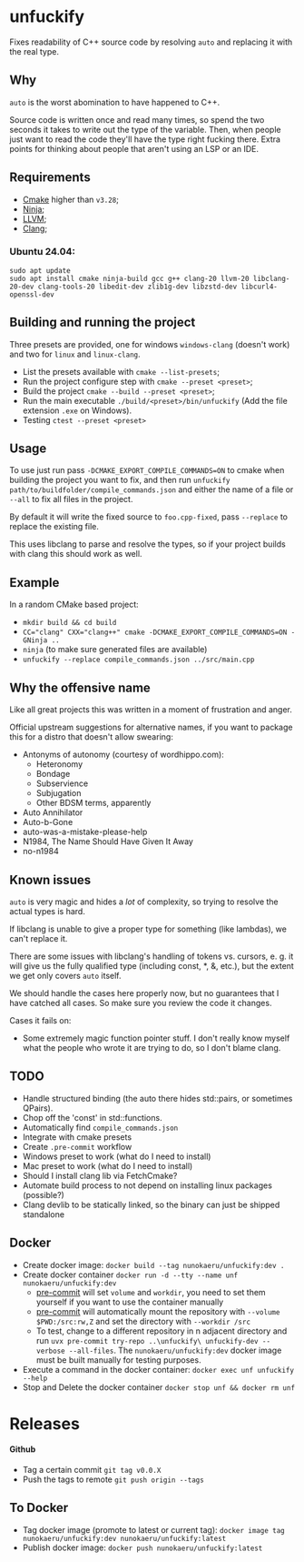 # unfuckify

Fixes readability of C++ source code by resolving `auto` and replacing it with
the real type.

## Why

`auto` is the worst abomination to have happened to C++.

Source code is written once and read many times, so spend the two seconds it
takes to write out the type of the variable. Then, when people just want to read
the code they'll have the type right fucking there. Extra points for thinking about people
that aren't using an LSP or an IDE.

## Requirements

- [Cmake](https://cmake.org/download/) higher than `v3.28`;
- [Ninja](https://ninja-build.org/);
- [LLVM](https://llvm.org/);
- [Clang](https://clang.llvm.org/);

### Ubuntu 24.04:

```
sudo apt update
sudo apt install cmake ninja-build gcc g++ clang-20 llvm-20 libclang-20-dev clang-tools-20 libedit-dev zlib1g-dev libzstd-dev libcurl4-openssl-dev
```

## Building and running the project

Three presets are provided, one for windows `windows-clang` (doesn't work) and two for `linux` and `linux-clang`.

- List the presets available with `cmake --list-presets`;
- Run the project configure step with `cmake --preset <preset>`;
- Build the project `cmake --build --preset <preset>`;
- Run the main executable `./build/<preset>/bin/unfuckify` (Add the file extension `.exe` on Windows).
- Testing `ctest --preset <preset>`

## Usage

To use just run pass `-DCMAKE_EXPORT_COMPILE_COMMANDS=ON` to cmake when
building the project you want to fix, and then run `unfuckify path/to/buildfolder/compile_commands.json` and either the name of a file or
`--all` to fix all files in the project.

By default it will write the fixed source to `foo.cpp-fixed`, pass `--replace`
to replace the existing file.

This uses libclang to parse and resolve the types, so if your project builds
with clang this should work as well.

## Example

In a random CMake based project:

- `mkdir build && cd build`
- `CC="clang" CXX="clang++" cmake -DCMAKE_EXPORT_COMPILE_COMMANDS=ON -GNinja ..`
- `ninja` (to make sure generated files are available)
- `unfuckify --replace compile_commands.json ../src/main.cpp`

## Why the offensive name

Like all great projects this was written in a moment of frustration and anger.

Official upstream suggestions for alternative names, if you want to package
this for a distro that doesn't allow swearing:

- Antonyms of autonomy (courtesy of wordhippo.com):
  - Heteronomy
  - Bondage
  - Subservience
  - Subjugation
  - Other BDSM terms, apparently
- Auto Annihilator
- Auto-b-Gone
- auto-was-a-mistake-please-help
- N1984, The Name Should Have Given It Away
- no-n1984

## Known issues

`auto` is very magic and hides a _lot_ of complexity, so trying to resolve the
actual types is hard.

If libclang is unable to give a proper type for something (like lambdas), we can't replace it.

There are some issues with libclang's handling of tokens vs. cursors, e. g. it
will give us the fully qualified type (including const, \*, &, etc.), but the
extent we get only covers `auto` itself.

We should handle the cases here properly now, but no guarantees that I have catched all cases. So make sure you review the code it changes.

Cases it fails on:

- Some extremely magic function pointer stuff. I don't really know myself what
  the people who wrote it are trying to do, so I don't blame clang.

## TODO

- Handle structured binding (the auto there hides std::pairs, or sometimes QPairs).
- Chop off the 'const' in std::functions.
- Automatically find `compile_commands.json`
- Integrate with cmake presets
- Create `.pre-commit` workflow
- Windows preset to work (what do I need to install)
- Mac preset to work (what do I need to install)
- Should I install clang lib via FetchCmake?
- Automate build process to not depend on installing linux packages (possible?)
- Clang devlib to be statically linked, so the binary can just be shipped standalone

## Docker

- Create docker image: `docker build --tag nunokaeru/unfuckify:dev .`
- Create docker container `docker run -d --tty --name unf nunokaeru/unfuckify:dev`
  - [pre-commit](#pre-commit) will set `volume` and `workdir`, you need to set them yourself if you want to use the container manually
  - [pre-commit](https://pre-commit.com/#docker) will automatically mount the repository with `--volume $PWD:/src:rw,Z` and set the directory with `--workdir /src`
  - To test, change to a different repository in n adjacent directory and run `uvx pre-commit try-repo ..\unfuckify\ unfuckify-dev --verbose --all-files`. The `nunokaeru/unfuckify:dev` docker image must be built manually for testing purposes.
- Execute a command in the docker container: `docker exec unf unfuckify --help`
- Stop and Delete the docker container `docker stop unf && docker rm unf`

# Releases

#### Github

- Tag a certain commit `git tag v0.0.X`
- Push the tags to remote `git push origin --tags`

## To Docker

- Tag docker image (promote to latest or current tag): `docker image tag nunokaeru/unfuckify:dev nunokaeru/unfuckify:latest`
- Publish docker image: `docker push nunokaeru/unfuckify:latest`
